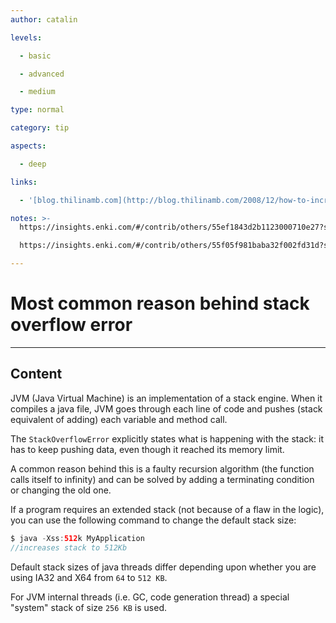 ```yaml
---
author: catalin

levels:

  - basic

  - advanced

  - medium

type: normal

category: tip

aspects:

  - deep

links:

  - '[blog.thilinamb.com](http://blog.thilinamb.com/2008/12/how-to-increase-java-stack-size.html){website}'

notes: >-
  https://insights.enki.com/#/contrib/others/55ef1843d2b1123000710e27?search=khandelwalrinki

  https://insights.enki.com/#/contrib/others/55f05f981baba32f002fd31d?search=kha

---
```


# Most common reason behind **stack overflow** error

---
## Content

JVM (Java Virtual Machine) is an implementation of a stack engine. When it compiles a java file, JVM goes through each line of code and pushes (stack equivalent of adding) each variable and method call. 

The `StackOverflowError` explicitly states what is happening with the stack: it has to keep pushing data, even though it reached its memory limit.

 
A common reason behind this is a faulty recursion algorithm (the function calls itself to infinity) and can be solved by adding a terminating condition or changing the old one.

If a program requires an extended stack (not because of a flaw in the logic), you can use the following command to change the default stack size:
```java
$ java -Xss:512k MyApplication
//increases stack to 512Kb

```

Default stack sizes of java threads differ depending upon whether you are using IA32 and X64 from `64` to `512 KB`.


For JVM internal threads (i.e. GC, code generation thread) a special "system" stack of size `256 KB` is used.
